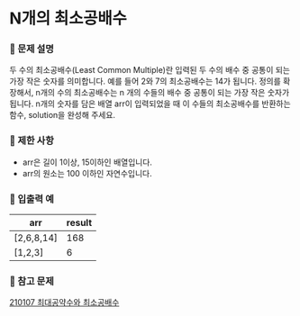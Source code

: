 # N개의 최소공배수
### 📍 문제 설명
두 수의 최소공배수(Least Common Multiple)란 입력된 두 수의 배수 중 공통이 되는 가장 작은 숫자를 의미합니다. 예를 들어 2와 7의 최소공배수는 14가 됩니다. 정의를 확장해서, n개의 수의 최소공배수는 n 개의 수들의 배수 중 공통이 되는 가장 작은 숫자가 됩니다. n개의 숫자를 담은 배열 arr이 입력되었을 때 이 수들의 최소공배수를 반환하는 함수, solution을 완성해 주세요.
### 📍 제한 사항
* arr은 길이 1이상, 15이하인 배열입니다.
* arr의 원소는 100 이하인 자연수입니다.
### 📍 입출력 예
arr|result
---|---
[2,6,8,14]|168
[1,2,3]|6

### 📍 참고 문제
[210107 최대공약수와 최소공배수](https://github.com/kji990607/codingTestPractice/blob/master/level1/210107/%EC%B5%9C%EB%8C%80%EA%B3%B5%EC%95%BD%EC%88%98%EC%99%80%20%EC%B5%9C%EC%86%8C%EA%B3%B5%EB%B0%B0%EC%88%98my.cpp)

